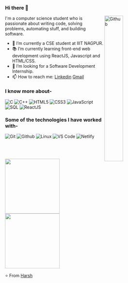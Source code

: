 ### Hi there 👋

<img width="35%" align="right" alt="Github" src="https://user-images.githubusercontent.com/48678280/88862734-4903af80-d201-11ea-968b-9c939d88a37c.gif" />

I'm a computer science student who is passionate about writing code, solving problems, automating stuff, and building software.

- 🔭 I’m currently a CSE student at IIIT NAGPUR.
- 📚 I’m currently learning  front-end web development using ReactJS, Javascript and HTML/CSS.
- 👯 I’m looking for a Software Development Internship. 
- 📫 How to reach me: [Linkedin](https://www.linkedin.com/in/harsh-gadage) [Gmail](mailto:hgadge1605@gmail.com)

### I know more about- </br>
![C](https://img.shields.io/badge/-C-000000?style=for-the-badge&logo=C)
![C++](https://img.shields.io/badge/-C++-000000?style=for-the-badge&logo=C%2B%2B&logoColor=00599C)
![HTML5](https://img.shields.io/badge/-HTML5-000000?style=for-the-badge&logo=HTML5)
![CSS3](https://img.shields.io/badge/-CSS3-000000?style=for-the-badge&logo=CSS3)
![JavaScript](https://img.shields.io/badge/-JavaScript-000000?style=for-the-badge&logo=javascript)
![SQL](https://img.shields.io/badge/-SQL-000000?style=for-the-badge&logo=MySQL)
![ReactJS](https://img.shields.io/badge/React-000000?style=for-the-badge&logo=react&logoColor=blue)

### Some of the technologies I have worked with-</br>
![Git](http://img.shields.io/badge/-Git-000000?style=for-the-badge&logo=Git)
![Github](http://img.shields.io/badge/-Github-000000?style=for-the-badge&logo=Github&logoColor=green)
![Linux](http://img.shields.io/badge/-Linux-000000?style=for-the-badge&logo=linux)
![VS Code](http://img.shields.io/badge/-VS%20Code-000000?style=for-the-badge&logo=Visual-studio-code&logoColor=blue)
![Netlify](https://img.shields.io/badge/Netlify-000000?style=for-the-badge&logo=netlify&logoColor=white)
</br></br></br></br>

<a href="https://github.com/AVS1508">
  <img height="180em" src="https://github-readme-stats.vercel.app/api?username=HarshGadage16&theme=buefy&show_icons=true" />
  <br>
  <img height="180em" src="https://github-readme-stats.vercel.app/api/top-langs/?username=HarshGadage16&theme=buefy&layout=compact" />
</a>

⭐️ From [Harsh](https://github.com/HarshGadage16)

